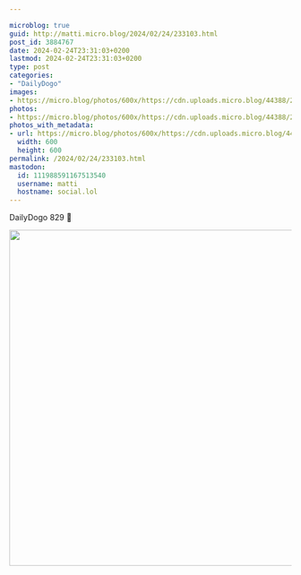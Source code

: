 ```yaml
---

microblog: true
guid: http://matti.micro.blog/2024/02/24/233103.html
post_id: 3884767
date: 2024-02-24T23:31:03+0200
lastmod: 2024-02-24T23:31:03+0200
type: post
categories:
- "DailyDogo"
images:
- https://micro.blog/photos/600x/https://cdn.uploads.micro.blog/44388/2024/7a590859e54f442f89854f57f7cd28ac.jpg
photos:
- https://micro.blog/photos/600x/https://cdn.uploads.micro.blog/44388/2024/7a590859e54f442f89854f57f7cd28ac.jpg
photos_with_metadata:
- url: https://micro.blog/photos/600x/https://cdn.uploads.micro.blog/44388/2024/7a590859e54f442f89854f57f7cd28ac.jpg
  width: 600
  height: 600
permalink: /2024/02/24/233103.html
mastodon:
  id: 111988591167513540
  username: matti
  hostname: social.lol
---
```

DailyDogo 829 🐶

<img src="https://micro.blog/photos/600x/https://blog.martin-haehnel.de/uploads/2024/7a590859e54f442f89854f57f7cd28ac.jpg" width="600" height="600" alt="" />
